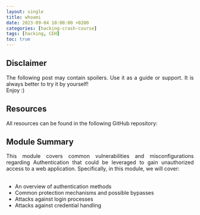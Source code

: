 ```yaml
---
layout: single
title: whoami
date: 2023-09-04 10:00:00 +0200
categories: [hacking-crash-course]
tags: [hacking, CEH]
toc: true
---
```


<!-- ### Whoami

Hello Friend! Wiem, brzmi żałośnie... Może powinienem wymyślić coś lepszego. Może
My Friend jest bardziej odpowiednie? W końcu w tej branży aż roi się od myfriendów. Spróbujmy...

```
Hello My Friend, Welcome to this Hacking Crush Course, today I'm gonna to show you what hacking is and how to become a real hacker.
```

- I co, lepiej? No nie sądzę, mam nadzieję, że nie wyłączyłeś i nadal tu jesteś. Jesteś, prawda? -->

## Disclaimer

<div style="text-align: justify">The following post may contain spoilers. Use it as a guide or support. It is always better to try it by yourself!</div>
<div style="text-align: justify">Enjoy :)</div>

## Resources
<div style="text-align: justify">All resources can be found in the following GitHub repository:</div>


## Module Summary
<div style="text-align: justify">This module covers common vulnerabilities and misconfigurations regarding Authentication that could be leveraged to gain unauthorized access to a web application. Specifically, in this module, we will cover:</div><br>

  - An overview of authentication methods
  - Common protection mechanisms and possible bypasses
  - Attacks against login processes
  - Attacks against credential handling
